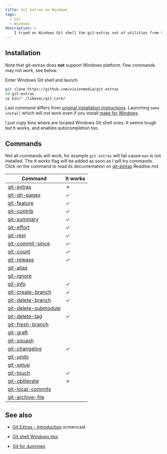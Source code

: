 ```yaml
---
title: Git extras on Windows
tags:
  - Git
  - Windows
description: >
    I tryed on Windows Git shell the git-extras set of utilities from the prolific visionmedia (a.k.a. TJ Holowaychuk).
---
```


## Installation

<div class="alert alert-warning">Note that git-extras does <strong>not</strong> support Windows platform. Few commands may not work, see below.</div>

Enter Windows Git shell and launch

```bash
git clone https://github.com/visionmedia/git-extras
cd git-extras
cp bin/* /libexec/git-core/
```

Last command differs from [original installation instructions](https://github.com/visionmedia/git-extras#installation). Launching `make install` which will not work even if you install [make for Windows][4]. 

I just copy bins where are located Windows Git shell ones. It seems tough but it works, and enables autocompletion too.

## Commands

Not all commands will work, for example `git extras` will fail cause `man` is not installed.
The *It works* flag will be added as soon as I will try commands.
Click on the command to read its documentation on [git-extras][3] *Readme.md*.

| Command                                                                                        | It works |
|------------------------------------------------------------------------------------------------|----------|
|[git-extras](https://github.com/visionmedia/git-extras#git-extras-1)                            |✗        |
|[git-gh-pages](https://github.com/visionmedia/git-extras#git-gh-pages)                          |✓        |    
|[git-feature](https://github.com/visionmedia/git-extras#git-featurerefactorbug-finish-name)     |✓        |
|[git-contrib](https://github.com/visionmedia/git-extras#git-contrib-author)                     |✓        |
|[git-summary](https://github.com/visionmedia/git-extras#git-summary)                            |✓        |
|[git-effort](https://github.com/visionmedia/git-extras#git-effort-file-)                        |✓|
|[git-repl](https://github.com/visionmedia/git-extras#git-repl)                                  |✓|
|[git-commit-since](https://github.com/visionmedia/git-extras#git-commits-since-date)            |✓|
|[git-count](https://github.com/visionmedia/git-extras#git-count)                                |✓|
|[git-release](https://github.com/visionmedia/git-extras#git-release)                            |✓|
|[git-alias](https://github.com/visionmedia/git-extras#git-alias)                                |        |
|[git-ignore](https://github.com/visionmedia/git-extras#git-ignore-pattern-)                     |        |
|[git-info](https://github.com/visionmedia/git-extras#git-info)                                  |✓|
|[git-create-branch](https://github.com/visionmedia/git-extras#git-create-branch-name)           |✓|
|[git-delete-branch](https://github.com/visionmedia/git-extras#git-delete-branch-name)           |✓|
|[git-delete-submodule](https://github.com/visionmedia/git-extras#git-delete-submodule-name)| |
|[git-delete-tag](https://github.com/visionmedia/git-extras#git-delete-tag-name)                 |✓|
|[git-fresh-branch](https://github.com/visionmedia/git-extras#git-fresh-branch-name)| |
|[git-graft](https://github.com/visionmedia/git-extras#git-graft-src-branch-dest-branch)| |
|[git-squash](https://github.com/visionmedia/git-extras#git-squash-src-branch-msg)| |
|[git-changelog](https://github.com/visionmedia/git-extras#git-changelog)                        |✓|
|[git-undo](https://github.com/visionmedia/git-extras#git-undo)| |
|[git-setup](https://github.com/visionmedia/git-extras#git-setup-dir)| |
|[git-touch](https://github.com/visionmedia/git-extras#git-touch-filename)                       |✓|
|[git-obliterate](https://github.com/visionmedia/git-extras#git-obliterate-filename)             |✗|
|[git-local-commits](https://github.com/visionmedia/git-extras#git-local-commits)| |
|[git-archive-file](https://github.com/visionmedia/git-extras#git-archive-file)| |


## See also

* [Git Extras - Introduction](http://vimeo.com/45506445) screencast

* [Git shell Windows tips](http://blog.g14n.info/2014/02/git-shell-windows-tips.html)
* [Git for dummies](http://blog.g14n.info/2014/01/git-for-dummies.html)

  [2]: https://github.com/visionmedia
  [3]: https://github.com/visionmedia/git-extras
  [4]: http://gnuwin32.sourceforge.net/packages/make.htm

